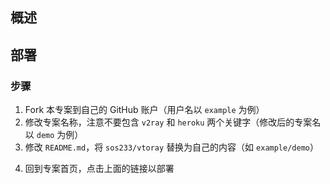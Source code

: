 ## 概述
<!-- origin: https://github.com/bclswl0827/v2ray-heroku -->

## 部署

### 步骤

 1. Fork 本专案到自己的 GitHub 账户（用户名以 `example` 为例）
 2. 修改专案名称，注意不要包含 `v2ray` 和 `heroku` 两个关键字（修改后的专案名以 `demo` 为例）
 3. 修改 `README.md`，将 `sos233/vtoray` 替换为自己的内容（如 `example/demo`）
 <!-- > [![Deploy](https://www.herokucdn.com/deploy/button.png)](https://dashboard.heroku.com/new?template=https://github.com/sos233/vtoray) -->
 4. 回到专案首页，点击上面的链接以部署 


